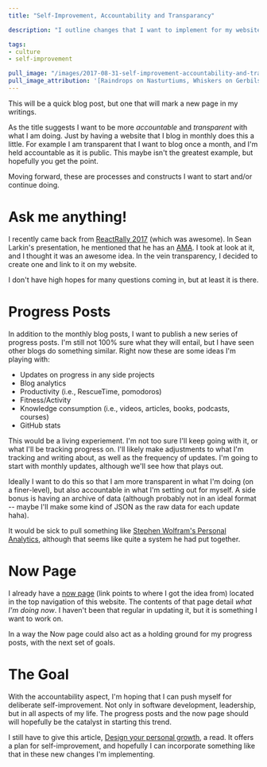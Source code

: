```yaml
---
title: "Self-Improvement, Accountability and Transparancy"

description: "I outline changes that I want to implement for my website that will help push forward with: Self-Improvement, Accountability and Transparency. I'll be using ideas like a Now page, AMA, and Progress Posts."

tags:
- culture
- self-improvement

pull_image: "/images/2017-08-31-self-improvement-accountability-and-transparancy/leaf.jpg"
pull_image_attribution: '[Raindrops on Nasturtiums, Whiskers on Gerbils](https://flickr.com/photos/uncoolbob/14342874746 "Raindrops on Nasturtiums, Whiskers on Gerbils") by [uncoolbob](https://flickr.com/people/uncoolbob) is licensed under [CC BY-NC](https://creativecommons.org/licenses/by-nc/2.0/)'
---
```


This will be a quick blog post, but one that will mark a new page in my writings.

As the title suggests I want to be more _accountable_ and _transparent_ with what I am doing. Just by having a website that I blog in monthly does this a little. For example I am transparent that I want to blog once a month, and I'm held accountable as it is public. This maybe isn't the greatest example, but hopefully you get the point.

Moving forward, these are processes and constructs I want to start and/or continue doing.

# Ask me anything!

I recently came back from [ReactRally 2017](http://www.reactrally.com/) (which was awesome). In Sean Larkin's presentation, he mentioned that he has an [AMA](https://github.com/TheLarkInn/ama). I took at look at it, and I thought it was an awesome idea. In the vein transparency, I decided to create one and link to it on my website.

I don't have high hopes for many questions coming in, but at least it is there.

# Progress Posts

In addition to the monthly blog posts, I want to publish a new series of progress posts. I'm still not 100% sure what they will entail, but I have seen other blogs do something similar. Right now these are some ideas I'm playing with:

* Updates on progress in any side projects
* Blog analytics
* Productivity (i.e., RescueTime, pomodoros)
* Fitness/Activity
* Knowledge consumption (i.e., videos, articles, books, podcasts, courses)
* GitHub stats

This would be a living experiement. I'm not too sure I'll keep going with it, or what I'll be tracking progress on. I'll likely make adjustments to what I'm tracking and writing about, as well as the frequency of updates. I'm going to start with monthly updates, although we'll see how that plays out.

Ideally I want to do this so that I am more transparent in what I'm doing (on a finer-level), but also accountable in what I'm setting out for myself. A side bonus is having an archive of data (although probably not in an ideal format -- maybe I'll make some kind of JSON as the raw data for each update haha).

It would be sick to pull something like [Stephen Wolfram's Personal Analytics](http://blog.stephenwolfram.com/2012/03/the-personal-analytics-of-my-life/), although that seems like quite a system he had put together.

# Now Page

I already have a [now page](https://nownownow.com/about) (link points to where I got the idea from) located in the top navigation of this website. The contents of that page detail _what I'm doing now_. I haven't been that regular in updating it, but it is something I want to work on.

In a way the Now page could also act as a holding ground for my progress posts, with the next set of goals.

# The Goal

With the accountability aspect, I'm hoping that I can push myself for deliberate self-improvement. Not only in software development, leadership, but in all aspects of my life. The progress posts and the now page should will hopefully be the catalyst in starting this trend.

I still have to give this article, [Design your personal growth](https://medium.com/@lissalauren/design-your-personal-growth-831582b8524d), a read. It offers a plan for self-improvement, and hopefully I can incorporate something like that in these new changes I'm implementing.
